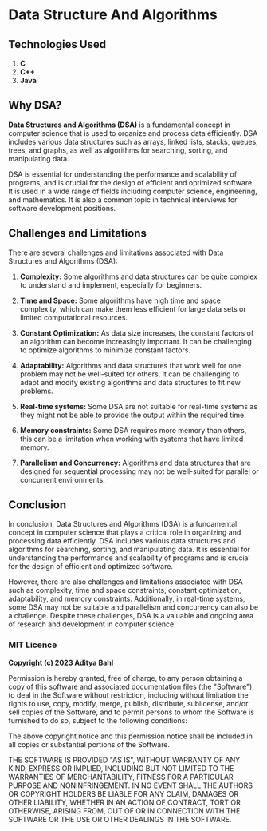 # Data Structure And Algorithms

## Technologies Used

1. **C**
2. **C++**
3. **Java**

## Why DSA?

**Data Structures and Algorithms (DSA)** is a fundamental concept in computer science that is used to organize and process data efficiently. DSA includes various data structures such as arrays, linked lists, stacks, queues, trees, and graphs, as well as algorithms for searching, sorting, and manipulating data.

DSA is essential for understanding the performance and scalability of programs, and is crucial for the design of efficient and optimized software. It is used in a wide range of fields including computer science, engineering, and mathematics. It is also a common topic in technical interviews for software development positions.

## Challenges and Limitations

There are several challenges and limitations associated with Data Structures and Algorithms (DSA):

1. **Complexity:** Some algorithms and data structures can be quite complex to understand and implement, especially for beginners.

2. **Time and Space:** Some algorithms have high time and space complexity, which can make them less efficient for large data sets or limited computational resources.

3. **Constant Optimization:** As data size increases, the constant factors of an algorithm can become increasingly important. It can be challenging to optimize algorithms to minimize constant factors.

4. **Adaptability:** Algorithms and data structures that work well for one problem may not be well-suited for others. It can be challenging to adapt and modify existing algorithms and data structures to fit new problems.

5. **Real-time systems:** Some DSA are not suitable for real-time systems as they might not be able to provide the output within the required time.

6. **Memory constraints:** Some DSA requires more memory than others, this can be a limitation when working with systems that have limited memory.

7. **Parallelism and Concurrency:** Algorithms and data structures that are designed for sequential processing may not be well-suited for parallel or concurrent environments.

## Conclusion

In conclusion, Data Structures and Algorithms (DSA) is a fundamental concept in computer science that plays a critical role in organizing and processing data efficiently. DSA includes various data structures and algorithms for searching, sorting, and manipulating data. It is essential for understanding the performance and scalability of programs and is crucial for the design of efficient and optimized software.

However, there are also challenges and limitations associated with DSA such as complexity, time and space constraints, constant optimization, adaptability, and memory constraints. Additionally, in real-time systems, some DSA may not be suitable and parallelism and concurrency can also be a challenge. Despite these challenges, DSA is a valuable and ongoing area of research and development in computer science.

### MIT Licence

**Copyright (c) 2023 Aditya Bahl**

Permission is hereby granted, free of charge, to any person obtaining a copy of this software and associated documentation files (the "Software"), to deal in the Software without restriction, including without limitation the rights to use, copy, modify, merge, publish, distribute, sublicense, and/or sell copies of the Software, and to permit persons to whom the Software is furnished to do so, subject to the following conditions:

The above copyright notice and this permission notice shall be included in all copies or substantial portions of the Software.

THE SOFTWARE IS PROVIDED "AS IS", WITHOUT WARRANTY OF ANY KIND, EXPRESS OR IMPLIED, INCLUDING BUT NOT LIMITED TO THE WARRANTIES OF MERCHANTABILITY, FITNESS FOR A PARTICULAR PURPOSE AND NONINFRINGEMENT. IN NO EVENT SHALL THE AUTHORS OR COPYRIGHT HOLDERS BE LIABLE FOR ANY CLAIM, DAMAGES OR OTHER LIABILITY, WHETHER IN AN ACTION OF CONTRACT, TORT OR OTHERWISE, ARISING FROM, OUT OF OR IN CONNECTION WITH THE SOFTWARE OR THE USE OR OTHER DEALINGS IN THE SOFTWARE.
